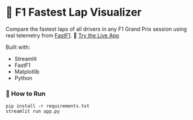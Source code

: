 # 🏁 F1 Fastest Lap Visualizer

Compare the fastest laps of all drivers in any F1 Grand Prix session using real telemetry from [FastF1](https://theoehrly.github.io/Fast-F1/).
🚀 [Try the Live App](https://fastestlap-10072025.streamlit.app)

Built with:
- Streamlit
- FastF1
- Matplotlib
- Python 

### 🔧 How to Run

```
pip install -r requirements.txt
streamlit run app.py


